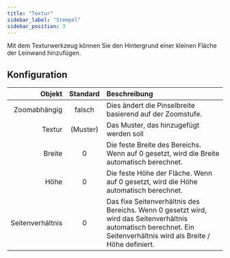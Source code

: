 ```yaml
---
title: "Textur"
sidebar_label: "Stempel"
sidebar_position: 3
---
```


Mit dem Texturwerkzeug können Sie den Hintergrund einer kleinen Fläche der Leinwand hinzufügen.

## Konfiguration

|           Objekt | Standard | Beschreibung                                                                                                                                                         |
| ----------------:|:--------:|:-------------------------------------------------------------------------------------------------------------------------------------------------------------------- |
|     Zoomabhängig |  falsch  | Dies ändert die Pinselbreite basierend auf der Zoomstufe.                                                                                                            |
|           Textur | (Muster) | Das Muster, das hinzugefügt werden soll                                                                                                                              |
|           Breite |    0     | Die feste Breite des Bereichs. Wenn auf 0 gesetzt, wird die Breite automatisch berechnet.                                                                            |
|             Höhe |    0     | Die feste Höhe der Fläche. Wenn auf 0 gesetzt, wird die Höhe automatisch berechnet.                                                                                  |
| Seitenverhältnis |    0     | Das fixe Seitenverhältnis des Bereichs. Wenn 0 gesetzt wird, wird das Seitenverhältnis automatisch berechnet. Ein Seitenverhältnis wird als Breite / Höhe definiert. |
